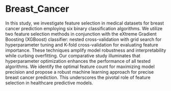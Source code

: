 # Breast_Cancer
In this study, we investigate feature selection in medical datasets for breast cancer prediction employing six binary classification algorithms. We utilize two feature selection methods in conjunction with the eXtreme Gradient Boosting (XGBoost) classifier: nested cross-validation with grid search for hyperparameter tuning and K-fold cross-validation for evaluating feature importance. These techniques amplify model robustness and interpretability while curbing overfitting. Our comparative study illuminates that hyperparameter optimization enhances the performance of all tested algorithms. We identify the optimal feature count for maximizing model precision and propose a robust machine learning approach for precise breast cancer prediction. This underscores the pivotal role of feature selection in healthcare predictive models.